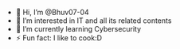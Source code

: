 - 👋 Hi, I’m @Bhuv07-04
- 👀 I’m interested in IT and all its related contents
- 🌱 I’m currently learning Cybersecurity
- ⚡ Fun fact: I like to cook:D

<!---
Bhuv07-04/Bhuv07-04 is a ✨ special ✨ repository because its `README.md` (this file) appears on your GitHub profile.
You can click the Preview link to take a look at your changes.
--->
